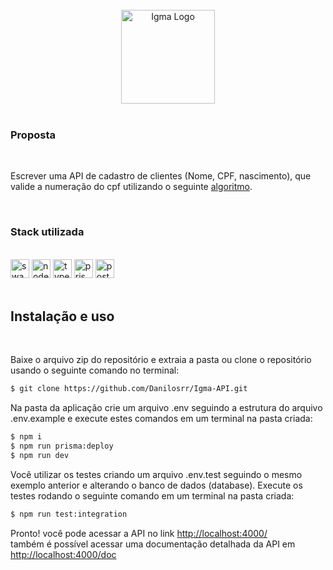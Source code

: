 <br />

<div align="center">
  <img src="https://s3.sa-east-1.amazonaws.com/remotar-assets-prod/company-profile-covers/clckmiwwu005l04w6e0vy7kwr.jpg" alt="Igma Logo" height="150px">
</div>

<br />

### Proposta

<br />

<div>
  <p>
    Escrever uma API de cadastro de clientes (Nome, CPF, nascimento), que valide a numeração do cpf utilizando o seguinte <a href="https://na01.safelinks.protection.outlook.com/?url=https%3A%2F%2Fwww.macoratti.net%2Falg_cpf.htm%23%3A~%3Atext%3DO&data=05%7C01%7C%7C789adc9af07c47c6a63808db18f6fbda%7C84df9e7fe9f640afb435aaaaaaaaaaaa%7C1%7C0%7C638131221297432015%7CUnknown%7CTWFpbGZsb3d8eyJWIjoiMC4wLjAwMDAiLCJQIjoiV2luMzIiLCJBTiI6Ik1haWwiLCJXVCI6Mn0%3D%7C3000%7C%7C%7C&sdata=7hG67%2F70j5u72ZX28G5iEdPH%2BxWhCwze7ud5b%2FW%2FtR0%3D&reserved=0">algoritmo</a>.
  </p>
</div>

<br/>

### Stack utilizada

<br />

<div>
  <img src ="  https://img.shields.io/badge/Swagger-85EA2D?style=for-the-badge&logo=Swagger&logoColor=black" height="30px" alt="swagger badge">
  <img src="https://img.shields.io/badge/Node.js-43853D?style=for-the-badge&logo=node.js&logoColor=white" height="30px" alt="node.js badge"/>  
  <img src="https://img.shields.io/badge/TypeScript-007ACC?style=for-the-badge&logo=typescript&logoColor=white" height="30px" alt="typescript badge"/>
  <img src="https://img.shields.io/badge/Prisma-3982CE?style=for-the-badge&logo=Prisma&logoColor=white" height="30px" alt="prisma badge">
  <img src ="https://img.shields.io/badge/postgresql-316192?style=for-the-badge&logo=postgresql&logoColor=white" height="30px" alt="postgresql badge">
</div>

<br />

## Instalação e uso

<br />

<div>
  <p>
    Baixe  o arquivo zip do repositório e extraia a pasta ou clone o repositório usando o seguinte comando no terminal:
  </p>

```bash
$ git clone https://github.com/Danilosrr/Igma-API.git
```

  <p>
    Na pasta da aplicação crie um arquivo .env seguindo a estrutura do arquivo .env.example e execute estes comandos em um terminal na pasta criada:
  </p>
    
```bash
$ npm i
$ npm run prisma:deploy
$ npm run dev
```

  <p>
    Você utilizar os testes criando um arquivo .env.test seguindo o mesmo exemplo anterior e alterando o banco de dados (database).
    Execute os testes rodando o seguinte comando em um terminal na pasta criada:
  </p>

```bash
$ npm run test:integration
```

  <p>
    Pronto! você pode acessar a API no link <a href="http://localhost:4000/">http://localhost:4000/</a></br>
    também é possível acessar uma documentação detalhada da API em <a href="http://localhost:4000/doc">http://localhost:4000/doc</a> 
  </p>
</div>
